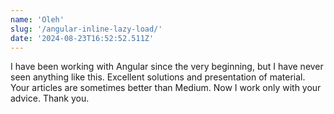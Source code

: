 ```yaml
---
name: 'Oleh'
slug: '/angular-inline-lazy-load/'
date: '2024-08-23T16:52:52.511Z'
---
```


I have been working with Angular since the very beginning, but I have never seen anything like this. Excellent solutions and presentation of material. Your articles are sometimes better than Medium. Now I work only with your advice. Thank you.
